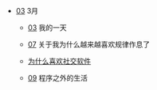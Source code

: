 * [03](2019/03.md) 3月
    * [03](2019/03/03.md) 我的一天

    * [07](2019/03/07.md) 关于我为什么越来越喜欢规律作息了


    * [为什么喜欢社交软件](2019/03/wei-shi-yao-xi-huan-she-jiao-ruan-jian.md)
    
    * [09](2019/03/09.md) 程序之外的生活

